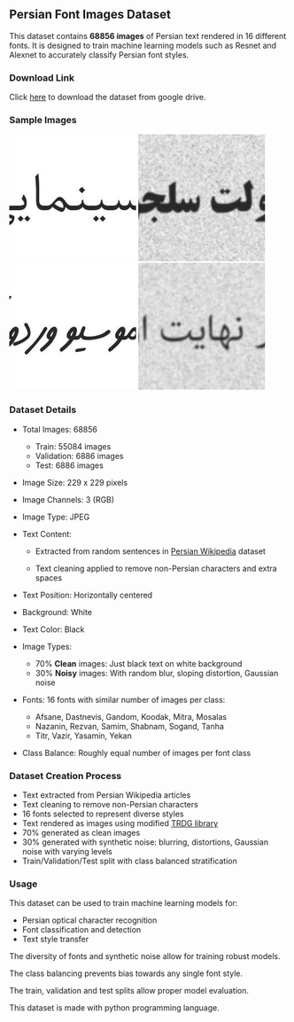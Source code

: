 ## Persian Font Images Dataset

This dataset contains **68856 images** of Persian text rendered in 16 different fonts. It is designed to train machine learning models such as Resnet and Alexnet to accurately classify Persian font styles.

### Download Link
Click [here](https://drive.google.com/file/d/12Z1bFBPRsEYFswdEMGzyTnthL4xEdZl-/view?usp=drive_link) to download the dataset from google drive.


### Sample Images
![sample image 1](Sample/1819_Nazanin_plain_19.jpg)
![sample image 1](Sample/45_Titr_noisy_22.jpg)
![sample image 1](Sample/2382_Dastnevis_plain_16.jpg)
![sample image 1](Sample/945_Gandom_noisy_4.jpg)

### Dataset Details
- Total Images: 68856
  - Train: 55084 images
  - Validation: 6886 images
  - Test: 6886 images

- Image Size: 229 x 229 pixels

- Image Channels: 3 (RGB)

- Image Type: JPEG

- Text Content:

  - Extracted from random sentences in [Persian Wikipedia](https://github.com/miladfa7/Persian-Wikipedia-Dataset) dataset

  - Text cleaning applied to remove non-Persian characters and extra spaces

- Text Position: Horizontally centered

- Background: White

- Text Color: Black

- Image Types:

  - 70% **Clean** images: Just black text on white background
  - 30% **Noisy** images: With random blur, sloping distortion, Gaussian noise
- Fonts: 16 fonts with similar number of images per class:

  - Afsane, Dastnevis, Gandom, Koodak, Mitra, Mosalas
  - Nazanin, Rezvan, Samim, Shabnam, Sogand, Tanha
  - Titr, Vazir, Yasamin, Yekan
- Class Balance: Roughly equal number of images per font class

### Dataset Creation Process
- Text extracted from Persian Wikipedia articles
- Text cleaning to remove non-Persian characters
- 16 fonts selected to represent diverse styles
- Text rendered as images using modified [TRDG library](https://github.com/Belval/TextRecognitionDataGenerator)
- 70% generated as clean images
- 30% generated with synthetic noise: blurring, distortions, Gaussian noise with varying levels
- Train/Validation/Test split with class balanced stratification

### Usage
This dataset can be used to train machine learning models for:

- Persian optical character recognition
- Font classification and detection
- Text style transfer

The diversity of fonts and synthetic noise allow for training robust models.

The class balancing prevents bias towards any single font style.

The train, validation and test splits allow proper model evaluation.

This dataset is made with python programming language.
